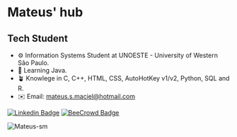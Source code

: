 # Mateus' hub
## Tech Student
- ⚙️ Information Systems Student at UNOESTE - University of Western São Paulo.
- 🌱 Learning Java.
- 🪴 Knowlege in C, C++, HTML, CSS, AutoHotKey v1/v2, Python, SQL and R.
- ✉️ Email: mateus.s.maciel@hotmail.com

[![Linkedin Badge](https://img.shields.io/twitter/url?label=Linkedin&logo=linkedin&style=social&url=https%3A%2F%2Fwww.linkedin.com%2Fin%2Fmateus-silva-maciel-498582233%2F)](https://www.linkedin.com/in/mateus-silva-maciel-498582233/)
[![BeeCrowd Badge](https://img.shields.io/badge/BeeCrwod-8A2BE2)](https://www.beecrowd.com.br/judge/pt/profile/571361)


<img src="https://github-readme-stats.vercel.app/api/top-langs?username=Mateus-sm&hide=AutoHotkey&show_icons=true&theme=gotham&locale=en&layout=compact" alt="Mateus-sm" />
